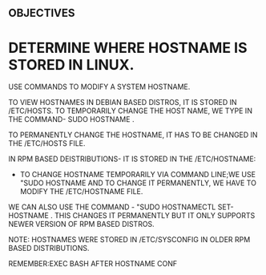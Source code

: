OBJECTIVES
--
# DETERMINE WHERE HOSTNAME IS STORED IN LINUX.

USE COMMANDS TO MODIFY A SYSTEM HOSTNAME.

TO VIEW HOSTNAMES IN DEBIAN BASED DISTROS, IT IS STORED IN /ETC/HOSTS. TO TEMPORARILY CHANGE THE HOST NAME, WE TYPE IN THE COMMAND- SUDO HOSTNAME <NEW HOSTNAME>.

TO PERMANENTLY CHANGE THE HOSTNAME, IT HAS TO BE CHANGED IN THE /ETC/HOSTS FILE.

IN RPM BASED DEISTRIBUTIONS- IT IS STORED IN THE /ETC/HOSTNAME:

- TO CHANGE HOSTNAME TEMPORARILY VIA COMMAND LINE;WE USE "SUDO HOSTNAME <NEW HOSTNAME> AND TO CHANGE IT PERMANENTLY, WE HAVE TO MODIFY THE /ETC/HOSTNAME FILE.

WE CAN ALSO USE THE COMMAND - "SUDO HOSTNAMECTL SET-HOSTNAME <NEW HOSTNAME>. THIS CHANGES IT PERMANENTLY BUT IT ONLY SUPPORTS NEWER VERSION OF RPM BASED DISTROS.

NOTE: HOSTNAMES WERE STORED IN /ETC/SYSCONFIG IN OLDER RPM BASED DISTRIBUTIONS.

REMEMBER:EXEC BASH AFTER HOSTNAME CONF
